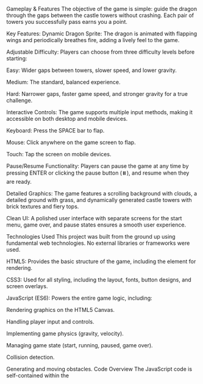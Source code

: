 Gameplay & Features
The objective of the game is simple: guide the dragon through the gaps between the castle towers without crashing. Each pair of towers you successfully pass earns you a point.

Key Features:
Dynamic Dragon Sprite: The dragon is animated with flapping wings and periodically breathes fire, adding a lively feel to the game.

Adjustable Difficulty: Players can choose from three difficulty levels before starting:

Easy: Wider gaps between towers, slower speed, and lower gravity.

Medium: The standard, balanced experience.

Hard: Narrower gaps, faster game speed, and stronger gravity for a true challenge.

Interactive Controls: The game supports multiple input methods, making it accessible on both desktop and mobile devices.

Keyboard: Press the SPACE bar to flap.

Mouse: Click anywhere on the game screen to flap.

Touch: Tap the screen on mobile devices.

Pause/Resume Functionality: Players can pause the game at any time by pressing ENTER or clicking the pause button (⏸️), and resume when they are ready.

Detailed Graphics: The game features a scrolling background with clouds, a detailed ground with grass, and dynamically generated castle towers with brick textures and fiery tops.

Clean UI: A polished user interface with separate screens for the start menu, game over, and pause states ensures a smooth user experience.

Technologies Used
This project was built from the ground up using fundamental web technologies. No external libraries or frameworks were used.

HTML5: Provides the basic structure of the game, including the <canvas> element for rendering.

CSS3: Used for all styling, including the layout, fonts, button designs, and screen overlays.

JavaScript (ES6): Powers the entire game logic, including:

Rendering graphics on the HTML5 Canvas.

Handling player input and controls.

Implementing game physics (gravity, velocity).

Managing game state (start, running, paused, game over).

Collision detection.

Generating and moving obstacles.
Code Overview
The JavaScript code is self-contained within the <script> tag in the index.html file and is structured logically.

Core Components:
Game State Variables:

gameRunning, gamePaused: Booleans that control the state of the game loop.

score, frames: Keep track of the player's score and the elapsed frames for animation timing.

difficulty: Stores the selected difficulty setting.

Game Objects (dragon, obstacles):

These are JavaScript objects that encapsulate properties (like position, size) and methods (draw(), update()).

The dragon object handles its own physics, including applying gravity, flapping (changing velocity), and rotation based on its movement.

The obstacles object manages an array of tower positions, handles their creation at regular intervals, moves them across the screen, and checks for collisions.

Main Game Loop (loop()):

The loop() function is the heart of the game, powered by requestAnimationFrame() for smooth, efficient animations.

On each frame (if the game is running and not paused), it clears the canvas, updates the positions of the dragon and obstacles, redraws all elements, and increments the frame counter.

Event Listeners:

Event listeners are set up to handle player input from the keyboard (keydown), mouse (click), and touch (touchstart) to trigger the dragon's flap() method.

Listeners for the UI buttons handle starting, restarting, and pausing the game.

Updating the score.

How to Play Locally
